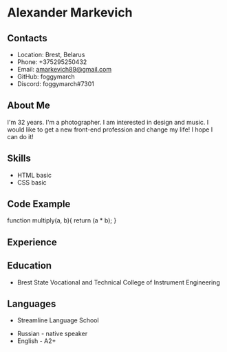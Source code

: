 # Alexander Markevich

## Contacts

* Location: Brest, Belarus
* Phone: +375295250432
* Email: amarkevich89@gmail.com
* GitHub: foggymarch
* Discord: foggymarch#7301

## About Me

I'm 32 years. I'm a photographer. I am interested in design and music. I would like to get a new front-end profession and change my life! I hope I can do it!

## Skills

* HTML basic
* CSS basic

## Code Example

function multiply(a, b){
 return (a * b); 
}

## Experience

## Education

* Brest State Vocational and Technical College of Instrument Engineering

## Languages

* Streamline Language School

+ Russian - native speaker
+ English - A2+
